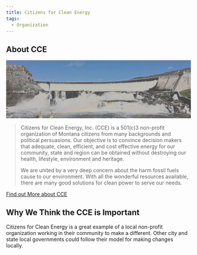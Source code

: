 ```yaml
---
title: Citizens for Clean Energy
tags:
  - Organization 
---
```


## About CCE

![Ryan Dam](img/ryan-dam.jpg)

> Citizens for Clean Energy, Inc. (CCE) is a 501(c)3 non-profit organization of Montana citizens from many backgrounds and political persuasions. Our objective is to convince decision makers that adequate, clean, efficient, and cost effective energy for our community, state and region can be obtained without destroying our health, lifestyle, environment and heritage.
>
> We are united by a very deep concern about the harm fossil fuels cause to our environment. With all the wonderful resources available, there are many good solutions for clean power to serve our needs.

[Find out More about CCE](https://www.ccemontana.org/)

## Why We Think the CCE is Important

Citizens for Clean Energy is a great example of a local non-profit organization working in their community to make a different. Other city and state local governments could follow their model for making changes locally.

